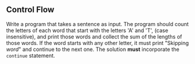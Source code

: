 ## Control Flow

Write a program that takes a sentence as input. The program should count the letters of each word that start
with the letters 'A' and 'T', (case insensitive), and print those words and collect the sum of the lengths of those
words. If the word starts with any other letter, it must print "Skipping _word_" and continue to the next one.
The solution **must** incorporate the `continue` statement.
